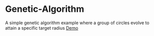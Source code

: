 # Genetic-Algorithm
A simple genetic algorithm example where a group of circles evolve to attain a specific target radius
[Demo](https://lunatichacker.github.io/Genetic-Algorithm/)
